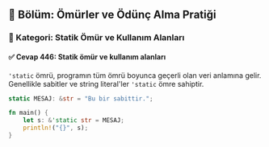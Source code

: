 ## 📘 Bölüm: Ömürler ve Ödünç Alma Pratiği  
### 🔹 Kategori: Statik Ömür ve Kullanım Alanları  
#### ✅ Cevap 446: Statik ömür ve kullanım alanları

`'static` ömrü, programın tüm ömrü boyunca geçerli olan veri anlamına gelir. Genellikle sabitler ve string literal'ler `'static` ömre sahiptir.

```rust
static MESAJ: &str = "Bu bir sabittir.";

fn main() {
    let s: &'static str = MESAJ;
    println!("{}", s);
}
```
